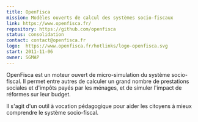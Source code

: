 ```yaml
---
title: OpenFisca
mission: Modèles ouverts de calcul des systèmes socio-fiscaux
link: https://www.openfisca.fr/
repository: https://github.com/openfisca
status: consolidation
contact: contact@openfisca.fr
logo:  https://www.openfisca.fr/hotlinks/logo-openfisca.svg
start: 2011-11-06
owner: SGMAP
---
```


OpenFisca est un moteur ouvert de micro-simulation du système socio-fiscal. Il permet entre autres de calculer un grand nombre de prestations sociales et d'impôts payés par les ménages, et de simuler l'impact de réformes sur leur budget.

Il s'agit d'un outil à vocation pédagogique pour aider les citoyens à mieux comprendre le système socio-fiscal.
